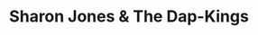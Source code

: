 ---
title: "Sharon Jones & The Dap-Kings"
summary: "The Dap Kings are made up of musicians from and , both of which gained recognition for laying the music behind ' catalogue of funk 45s and LPs. joins them on vocals. She has been described as \"A fire-breathing soul survivor, an old school R&B dynamo, who intoxicates her charges with lickin' stick style\" . Perhaps no surprise then to find out that Sharon was born and raised in 's hometown of Augusta, Georgia . *Lead singer*: Sharon Jones . *Band members*: Homer \"Funky-Foot\" Steinweiss , Binky Griptite , Boogaloo Velez , Dave Guy , Tommy 'TNT' Brenneck , Bosco Mann , Neal Sugarman , Ian Hendickson-Smith ."
image: "sharon-jones-the-dap-kings.jpg"
---